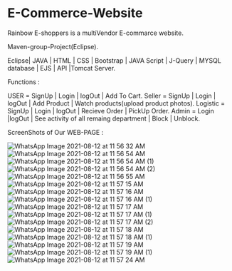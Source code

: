 # E-Commerce-Website
Rainbow E-shoppers is a multiVendor E-commarce website.

Maven-group-Project(Eclipse).

Eclipse| JAVA | HTML | CSS | Bootstrap | JAVA Script | J-Query | MYSQL database | EJS | API |Tomcat Server.

Functions :

USER = SignUp | Login | logOut | Add To Cart.
Seller = SignUp | Login | logOut | Add Product | Watch products(upload product photos).
Logistic = SignUp | Login | logOut | Recieve Order | PickUp Order.
Admin = Login |logOut | See activity of all remaing department | Block | Unblock.

ScreenShots of Our WEB-PAGE :


![WhatsApp Image 2021-08-12 at 11 56 32 AM](https://user-images.githubusercontent.com/88818731/129148656-ab1769bf-bcc4-4a77-93dc-bcdd47d73100.jpeg)
![WhatsApp Image 2021-08-12 at 11 56 54 AM](https://user-images.githubusercontent.com/88818731/129148668-ffe89d0b-7bb0-4ecf-8d05-0af66660100b.jpeg)
![WhatsApp Image 2021-08-12 at 11 56 54 AM (1)](https://user-images.githubusercontent.com/88818731/129148677-1af2670a-7342-4e1c-8505-1c9d912fd946.jpeg)
![WhatsApp Image 2021-08-12 at 11 56 54 AM (2)](https://user-images.githubusercontent.com/88818731/129148698-9c224771-5e32-4285-812e-03e8ae3b6e58.jpeg)
![WhatsApp Image 2021-08-12 at 11 56 55 AM](https://user-images.githubusercontent.com/88818731/129148708-abc96b57-1a76-46df-80c5-155e3f020673.jpeg)
![WhatsApp Image 2021-08-12 at 11 57 15 AM](https://user-images.githubusercontent.com/88818731/129148716-74f0b558-5dbc-4ebe-a5c0-ada63a1a74c9.jpeg)
![WhatsApp Image 2021-08-12 at 11 57 16 AM](https://user-images.githubusercontent.com/88818731/129148727-2f9e6cdd-90a1-46a4-afec-1abfc08271a5.jpeg)
![WhatsApp Image 2021-08-12 at 11 57 16 AM (1)](https://user-images.githubusercontent.com/88818731/129148738-eba8b69a-52cc-4707-bb5c-ca86457aa212.jpeg)
![WhatsApp Image 2021-08-12 at 11 57 17 AM](https://user-images.githubusercontent.com/88818731/129148744-9870991a-756d-43ae-ab27-8afe84bdda37.jpeg)
![WhatsApp Image 2021-08-12 at 11 57 17 AM (1)](https://user-images.githubusercontent.com/88818731/129148747-60879c9a-5fb2-4a0e-b7f6-d3e179df1367.jpeg)
![WhatsApp Image 2021-08-12 at 11 57 17 AM (2)](https://user-images.githubusercontent.com/88818731/129148765-20c23013-b53a-4f1f-8967-bca1d2b8397d.jpeg)
![WhatsApp Image 2021-08-12 at 11 57 18 AM](https://user-images.githubusercontent.com/88818731/129148770-dca2b0ef-d247-4349-8882-be9693e889a2.jpeg)
![WhatsApp Image 2021-08-12 at 11 57 18 AM (1)](https://user-images.githubusercontent.com/88818731/129148775-d3dca07e-4df4-4f9c-ba6a-6d21025dca2a.jpeg)
![WhatsApp Image 2021-08-12 at 11 57 19 AM](https://user-images.githubusercontent.com/88818731/129148779-c1cefc1d-7994-4171-a724-96a4009d3d4d.jpeg)
![WhatsApp Image 2021-08-12 at 11 57 19 AM (1)](https://user-images.githubusercontent.com/88818731/129148788-ac30cdef-313b-4810-ac92-49af9e876b85.jpeg)
![WhatsApp Image 2021-08-12 at 11 57 24 AM](https://user-images.githubusercontent.com/88818731/129148792-e5ec2620-d9bd-4472-a102-b317ee3acbf3.jpeg)













